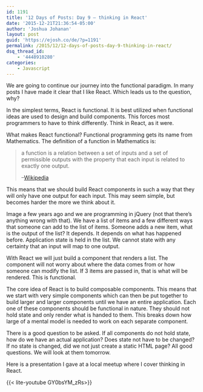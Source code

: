 ```yaml
---
id: 1191
title: '12 Days of Posts: Day 9 – thinking in React'
date: '2015-12-21T21:36:54-05:00'
author: 'Joshua Johanan'
layout: post
guid: 'https://ejosh.co/de/?p=1191'
permalink: /2015/12/12-days-of-posts-day-9-thinking-in-react/
dsq_thread_id:
    - '4448910280'
categories:
    - Javascript
---
```


We are going to continue our journey into the functional paradigm. In many posts I have made it clear that I like React. Which leads us to the question, why?

In the simplest terms, React is functional. It is best utilized when functional ideas are used to design and build components. This forces most programmers to have to think differently. Think in React, as it were.

What makes React functional? Functional programming gets its name from Mathematics. The definition of a function in Mathematics is:

> a function is a relation between a set of inputs and a set of permissible outputs with the property that each input is related to exactly one output.
> 
> –[Wikipedia](https://en.wikipedia.org/wiki/Function_(mathematics))

This means that we should build React components in such a way that they will only have one output for each input. This may seem simple, but becomes harder the more we think about it.

Image a few years ago and we are programming in jQuery (not that there’s anything wrong with that). We have a list of items and a few different ways that someone can add to the list of items. Someone adds a new item, what is the output of the list? It depends. It depends on what has happened before. Application state is held in the list. We cannot state with any certainty that an input will map to one output.

With React we will just build a component that renders a list. The component will not worry about where the data comes from or how someone can modify the list. If 3 items are passed in, that is what will be rendered. This is functional.

The core idea of React is to build composable components. This means that we start with very simple components which can then be put together to build larger and larger components until we have an entire application. Each one of these components should be functional in nature. They should not hold state and only render what is handed to them. This breaks down how large of a mental model is needed to work on each separate component.

There is a good question to be asked. If all components do not hold state, how do we have an actual application? Does state not have to be changed? If no state is changed, did we not just create a static HTML page? All good questions. We will look at them tomorrow.

Here is a presentation I gave at a local meetup where I cover thinking in React. 

{{< lite-youtube GY0bsYM_zRs>}}